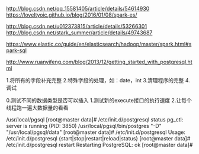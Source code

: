 http://blog.csdn.net/qq_15581405/article/details/54614930
https://loveltyoic.github.io/blog/2016/01/08/spark-es/


http://blog.csdn.net/u012373815/article/details/53266301
http://blog.csdn.net/stark_summer/article/details/49743687

https://www.elastic.co/guide/en/elasticsearch/hadoop/master/spark.html#spark-sql

http://www.ruanyifeng.com/blog/2013/12/getting_started_with_postgresql.html


1.将所有的字段补充完整
2.特殊字段的处理，如：date，int
3.清理程序的完整
4.调试

0.测试不同的数据类型是否可以插入
1.测试新的execute接口的执行速度
2.让每个线程跑一遍大数据量的看看





/usr/local/pgsql
[root@master data]# /etc/init.d/postgresql status
pg_ctl: server is running (PID: 3850)
/usr/local/pgsql/bin/postgres "-D" "/usr/local/pgsql/data"
[root@master data]# /etc/init.d/postgresql
Usage: /etc/init.d/postgresql {start|stop|restart|reload|status}
[root@master data]# /etc/init.d/postgresql restart
Restarting PostgreSQL: ok
[root@master data]# 





